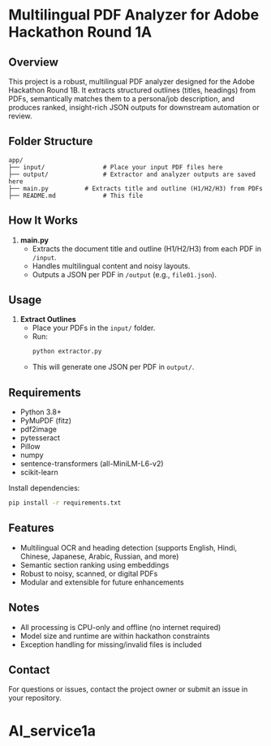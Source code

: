 # Multilingual PDF Analyzer for Adobe Hackathon Round 1A

## Overview
This project is a robust, multilingual PDF analyzer designed for the Adobe Hackathon Round 1B. It extracts structured outlines (titles, headings) from PDFs, semantically matches them to a persona/job description, and produces ranked, insight-rich JSON outputs for downstream automation or review.

## Folder Structure
```
app/
├── input/                # Place your input PDF files here
├── output/               # Extractor and analyzer outputs are saved here
├── main.py          # Extracts title and outline (H1/H2/H3) from PDFs
├── README.md             # This file
```

## How It Works
1. **main.py**
   - Extracts the document title and outline (H1/H2/H3) from each PDF in `/input`.
   - Handles multilingual content and noisy layouts.
   - Outputs a JSON per PDF in `/output` (e.g., `file01.json`).

## Usage
1. **Extract Outlines**
   - Place your PDFs in the `input/` folder.
   - Run:
     ```bash
     python extractor.py
     ```
   - This will generate one JSON per PDF in `output/`.



## Requirements
- Python 3.8+
- PyMuPDF (fitz)
- pdf2image
- pytesseract
- Pillow
- numpy
- sentence-transformers (all-MiniLM-L6-v2)
- scikit-learn

Install dependencies:
```bash
pip install -r requirements.txt
```

## Features
- Multilingual OCR and heading detection (supports English, Hindi, Chinese, Japanese, Arabic, Russian, and more)
- Semantic section ranking using embeddings
- Robust to noisy, scanned, or digital PDFs
- Modular and extensible for future enhancements

## Notes
- All processing is CPU-only and offline (no internet required)
- Model size and runtime are within hackathon constraints
- Exception handling for missing/invalid files is included

## Contact
For questions or issues, contact the project owner or submit an issue in your repository.
# AI_service1a
